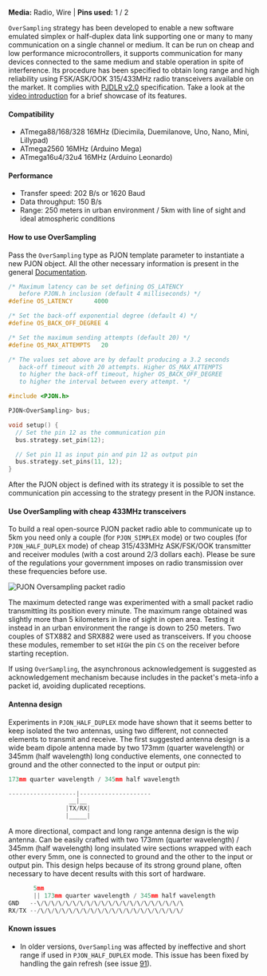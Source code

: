 
**Media:** Radio, Wire |
**Pins used:** 1 / 2

`OverSampling` strategy has been developed to enable a new software emulated simplex or half-duplex data link supporting one or many to many communication on a single channel or medium. It can be run on cheap and low performance microcontrollers, it supports communication for many devices connected to the same medium and stable operation in spite of interference. Its procedure has been specified to obtain long range and high reliability using FSK/ASK/OOK 315/433MHz radio transceivers available on the market. It complies with [PJDLR v2.0](/strategies/OverSampling/specification/PJDLR-specification-v2.0.md) specification. Take a look at the [video introduction](https://www.youtube.com/watch?v=G1ckfsMzPns) for a brief showcase of its features.

#### Compatibility
- ATmega88/168/328 16MHz (Diecimila, Duemilanove, Uno, Nano, Mini, Lillypad)
- ATmega2560 16MHz (Arduino Mega)
- ATmega16u4/32u4 16MHz (Arduino Leonardo)

#### Performance
- Transfer speed: 202 B/s or 1620 Baud
- Data throughput: 150 B/s
- Range: 250 meters in urban environment / 5km with line of sight and ideal atmospheric conditions

#### How to use OverSampling
Pass the `OverSampling` type as PJON template parameter to instantiate a new PJON object. All the other necessary information is present in the general [Documentation](/documentation).
```cpp  
/* Maximum latency can be set defining OS_LATENCY
   before PJON.h inclusion (default 4 milliseconds) */
#define OS_LATENCY      4000

/* Set the back-off exponential degree (default 4) */
#define OS_BACK_OFF_DEGREE 4

/* Set the maximum sending attempts (default 20) */
#define OS_MAX_ATTEMPTS   20

/* The values set above are by default producing a 3.2 seconds
   back-off timeout with 20 attempts. Higher OS_MAX_ATTEMPTS
   to higher the back-off timeout, higher OS_BACK_OFF_DEGREE
   to higher the interval between every attempt. */

#include <PJON.h>

PJON<OverSampling> bus;

void setup() {
  // Set the pin 12 as the communication pin
  bus.strategy.set_pin(12);

  // Set pin 11 as input pin and pin 12 as output pin
  bus.strategy.set_pins(11, 12);
}  
```
After the PJON object is defined with its strategy it is possible to set the communication pin accessing to the strategy present in the PJON instance.

#### Use OverSampling with cheap 433MHz transceivers
To build a real open-source PJON packet radio able to communicate up to 5km you need only a couple (for `PJON_SIMPLEX` mode) or two couples (for `PJON_HALF_DUPLEX` mode) of cheap 315/433MHz ASK/FSK/OOK transmitter and receiver modules (with a cost around 2/3 dollars each). Please be sure of the regulations your government imposes on radio transmission over these frequencies before use.

![PJON Oversampling packet radio](http://www.gioblu.com/PJON/PJON-OverSampling-packet-radio-STX882-SRX882.jpg)

The maximum detected range was experimented with a small packet radio transmitting its position every minute. The maximum range obtained was slightly more than 5 kilometers in line of sight in open area. Testing it instead in an urban environment the range is down to 250 meters. Two couples of STX882 and SRX882 were used as transceivers. If you choose these modules, remember to set `HIGH` the pin `CS` on the receiver before starting reception.

If using `OverSampling`, the asynchronous acknowledgement is suggested as acknowledgement mechanism because includes in the packet's meta-info a packet id, avoiding duplicated receptions.

#### Antenna design
Experiments in `PJON_HALF_DUPLEX` mode have shown that it seems better to keep isolated the two antennas, using two different, not connected elements to transmit and receive. The first suggested antenna design is a wide beam dipole antenna made by two 173mm (quarter wavelength) or 345mm (half wavelength) long conductive elements, one connected to ground and the other connected to the input or output pin:
```cpp  
173mm quarter wavelength / 345mm half wavelength

-------------------|--------------------
                 __|__
                |TX/RX|
                |_____|
```
A more directional, compact and long range antenna design is the wip antenna. Can be easily crafted with two 173mm (quarter wavelength) / 345mm (half wavelength) long insulated wire sections wrapped with each other every 5mm, one is connected to ground and the other to the input or output pin. This design helps because of its strong ground plane, often necessary to have decent results with this sort of hardware.
```cpp  
       5mm
       || 173mm quarter wavelength / 345mm half wavelength
GND   --\/\/\/\/\/\/\/\/\/\/\/\/\/\/\/\/\/\/\/\/\
RX/TX --/\/\/\/\/\/\/\/\/\/\/\/\/\/\/\/\/\/\/\/\/
```

#### Known issues
- In older versions, `OverSampling` was affected by ineffective and short range if used in `PJON_HALF_DUPLEX` mode. This issue has been fixed by handling the gain refresh (see issue [91](https://github.com/gioblu/PJON/issues/91)).
